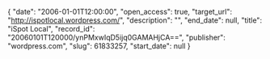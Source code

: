 {
  "date": "2006-01-01T12:00:00", 
  "open_access": true, 
  "target_url": "http://ispotlocal.wordpress.com/", 
  "description": "", 
  "end_date": null, 
  "title": "iSpot Local", 
  "record_id": "20060101T120000/ynPMxwIqD5ijq0GAMAHjCA==", 
  "publisher": "wordpress.com", 
  "slug": 61833257, 
  "start_date": null
}

